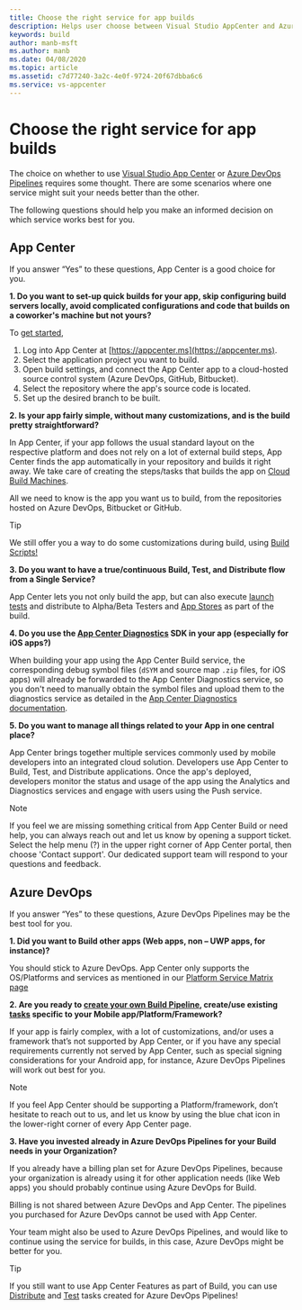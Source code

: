 ```yaml
---
title: Choose the right service for app builds
description: Helps user choose between Visual Studio AppCenter and Azure DevOps Pipelines for Building their mobile Apps.  
keywords: build
author: manb-msft
ms.author: manb
ms.date: 04/08/2020
ms.topic: article
ms.assetid: c7d77240-3a2c-4e0f-9724-20f67dbba6c6
ms.service: vs-appcenter
---
```


# Choose the right service for app builds

The choice on whether to use [Visual Studio App Center](https://visualstudio.microsoft.com/app-center/) or [Azure DevOps Pipelines](https://azure.microsoft.com/services/devops/pipelines/) requires some thought. There are some scenarios where one service might suit your needs better than the other.  
 
The following questions should help you make an informed decision on which service works best for you. 
 
## <a name="app-center"/> App Center

If you answer “Yes” to these questions, App Center is a good choice for you.   

**1. Do you want to set-up quick builds for your app, skip configuring build servers locally, avoid complicated configurations and code that builds on a coworker's machine but not yours?**

To [get started](https://docs.microsoft.com/appcenter/build/),

1. Log into App Center at [https://appcenter.ms](https://appcenter.ms).
2. Select the application project you want to build.
3. Open build settings, and connect the App Center app to a cloud-hosted source control system (Azure DevOps, GitHub, Bitbucket).
4. Select the repository where the app's source code is located.
5. Set up the desired branch to be built. 
  
**2. Is your app fairly simple, without many customizations, and is the build pretty straightforward?**

In App Center, if your app follows the usual standard layout on the respective platform and does not rely on a lot of external build steps, App Center finds the app automatically in your repository and builds it right away. We take care of creating the steps/tasks that builds the app on [Cloud Build Machines](https://docs.microsoft.com/appcenter/build/software). 

All we need to know is the app you want us to build, from the repositories hosted on Azure DevOps, Bitbucket or GitHub.
 
> [!TIP]
> We still offer you a way to do some customizations during build, using [Build Scripts!](https://docs.microsoft.com/appcenter/build/custom/scripts/) 

**3. Do you want to have a true/continuous Build, Test, and Distribute flow from a Single Service?**
 
App Center lets you not only build the app, but can also execute [launch tests](https://docs.microsoft.com/appcenter/build/build-test-integration) and distribute to Alpha/Beta Testers and [App Stores](https://docs.microsoft.com/appcenter/build/build-to-store) as part of the build. 
 
**4. Do you use the [App Center Diagnostics](https://docs.microsoft.com/appcenter/diagnostics/) SDK in your app (especially for iOS apps?)**
 
When building your app using the App Center Build service, the corresponding debug symbol files (`dSYM` and source map `.zip` files, for iOS apps) will already be forwarded to the App Center Diagnostics service, so you don't need to manually obtain the symbol files and upload them to the diagnostics service as detailed in the [App Center Diagnostics documentation](https://docs.microsoft.com/appcenter/diagnostics/symbolication#uploading-symbols). 
  
**5. Do you want to manage all things related to your App in one central place?**
 
App Center brings together multiple services commonly used by mobile developers into an integrated cloud solution. Developers use App Center to Build, Test, and Distribute applications. Once the app's deployed, developers monitor the status and usage of the app using the Analytics and Diagnostics services and engage with users using the Push service. 

> [!NOTE]
> If you feel we are missing something critical from App Center Build or need help, you can always reach out and let us know by opening a support ticket. Select the help menu (?) in the upper right corner of App Center portal, then choose 'Contact support'. Our dedicated support team will respond to your questions and feedback. 

## <a name="azure-devops"/>Azure DevOps

If you answer “Yes” to these questions, Azure DevOps Pipelines may be the best tool for you. 

**1. Did you want to Build other apps (Web apps, non – UWP apps, for instance)?**
  
You should stick to Azure DevOps. App Center only supports the OS/Platforms and services as mentioned in our [Platform Service Matrix page](https://docs.microsoft.com/appcenter/general/platform-service-matrix)

**2. Are you ready to [create your own Build Pipeline](https://docs.microsoft.com/azure/devops/pipelines/get-started/pipelines-get-started?toc=/azure/devops/pipelines/toc.json&bc=/azure/devops/boards/pipelines/breadcrumb/toc.json&view=vsts), create/use existing [tasks](https://github.com/Microsoft/azure-pipelines-tasks) specific to your Mobile app/Platform/Framework?**
  
If your app is fairly complex, with a lot of customizations, and/or uses a framework that’s not supported by App Center, or if you have any special requirements currently not served by App Center, such as special signing considerations for your Android app, for instance, Azure DevOps Pipelines will work out best for you.
  
> [!NOTE]
> If you feel App Center should be supporting a Platform/framework, don’t hesitate to reach out to us, and let us know by using the blue chat icon in the lower-right corner of every App Center page.

**3. Have you invested already in Azure DevOps Pipelines for your Build needs in your Organization?**
 
If you already have a billing plan set for Azure DevOps Pipelines, because your organization is already using it for other application needs (like Web apps) you should probably continue using Azure DevOps for Build.  
 
Billing is not shared between Azure DevOps and App Center. The pipelines you purchased for Azure DevOps cannot be used with App Center. 
  
Your team might also be used to Azure DevOps Pipelines, and would like to continue using the service for builds, in this case, Azure DevOps might be better for you.   

> [!TIP]
> If you still want to use App Center Features as part of Build, you can use [Distribute](https://docs.microsoft.com/appcenter/distribution/vsts-deploy) and [Test](https://docs.microsoft.com/appcenter/test-cloud/vsts-plugin) tasks created for Azure DevOps Pipelines! 

